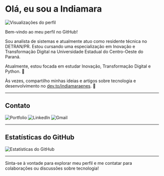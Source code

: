 # Olá, eu sou a Indiamara

![Visualizações do perfil](https://komarev.com/ghpvc/?username=indiamaraenes&color=ff69b4)

Bem-vindo ao meu perfil no GitHub!

Sou analista de sistemas e atualmente atuo como residente técnica no DETRAN/PR. Estou cursando uma especialização em Inovação e Transformação Digital na Universidade Estadual do Centro-Oeste do Paraná.

Atualmente, estou focada em estudar Inovação, Transformação Digital e Python. 🌱

Às vezes, compartilho minhas ideias e artigos sobre tecnologia e desenvolvimento no [dev.to/indiamaraenes](https://dev.to/indiamaraenes). 📖

---

## Contato

![Portfolio](https://img.shields.io/badge/portfolio-000?style=for-the-badge&logo=ko-fi&logoColor=white)
![LinkedIn](https://img.shields.io/badge/linkedin-0A66C2?style=for-the-badge&logo=linkedin&logoColor=white)
![Gmail](https://img.shields.io/badge/gmail-red?style=for-the-badge&logo=gmail&logoColor=white)

---

## Estatísticas do GitHub

![Estatísticas do GitHub](https://github-readme-stats.vercel.app/api?username=indiamaraenes&show_icons=true&theme=dark)

---

Sinta-se à vontade para explorar meu perfil e me contatar para colaborações ou discussões sobre tecnologia!
